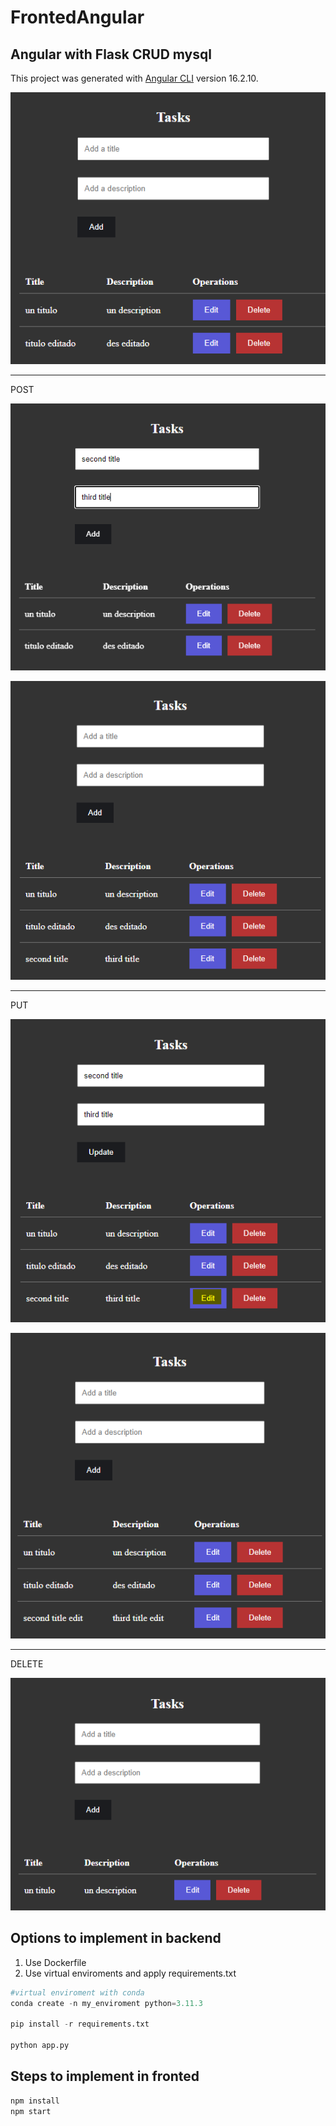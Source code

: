 # FrontedAngular
## Angular with Flask CRUD mysql
This project was generated with [Angular CLI](https://github.com/angular/angular-cli) version 16.2.10.

<p align="center">
  <img src=".\README-images\tasks.PNG" alt="StepLast">
</p>

---
POST
<p align="center">
  <img src=".\README-images\addtask.PNG" alt="StepLast">
</p>
<p align="center">
  <img src=".\README-images\addedtask.PNG" alt="StepLast">
</p>

---

PUT
<p align="center">
  <img src=".\README-images\edittask.PNG" alt="StepLast">
</p>
<p align="center">
  <img src=".\README-images\editedtask.PNG" alt="StepLast">
</p>

---

DELETE
<p align="center">
  <img src=".\README-images\deletedtask.PNG" alt="StepLast">
</p>

## Options to implement in backend

1. Use Dockerfile 
2. Use virtual enviroments and apply  requirements.txt 
```python
#virtual enviroment with conda 
conda create -n my_enviroment python=3.11.3

pip install -r requirements.txt

python app.py
```

## Steps to implement in fronted

```python
npm install
npm start
```